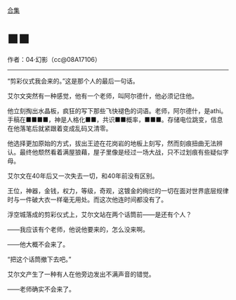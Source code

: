 [合集](../同人目录.md)

# ■■

作者：04·幻影（cc@08A17106）

----------

“剪彩仪式我会来的。”这是那个人的最后一句话。

艾尔文突然有一种感觉，他有一个老师，叫阿尔德什，他必须记住他。

他立刻掏出水晶板，疯狂的写下那些飞快褪色的词语。老师，阿尔德什，是athi。手稿在■■■■，神是人格化■■，共识■■概率，■■■。存储电位跳变，信息在他落笔后就紧跟着变成乱码又清零。

他选择更加原始的方式，拔出王迹在花岗岩的地板上刻写，然而刻痕扭曲无法辨认。最终他颓然看着满屋狼藉，屋子里像是经过一场大战，只不过划痕有些疑似字母。

艾尔文在40年后又一次失去一切，和40年前没有区别。

王位，神器，金钱，权力，等级，奇观，这镀金的绚烂的一切在面对世界底层规律时与一件破大衣一样毫无用处。而这次他连时间都没有了。

浮空城落成的剪彩仪式上，艾尔文站在两个话筒前——是还有个人？

——我应该有个老师，他说他要来的，怎么没来啊。

——他大概不会来了。

“把这个话筒撤下去吧。”

艾尔文产生了一种有人在他旁边发出不满声音的错觉。

——老师确实不会来了。
